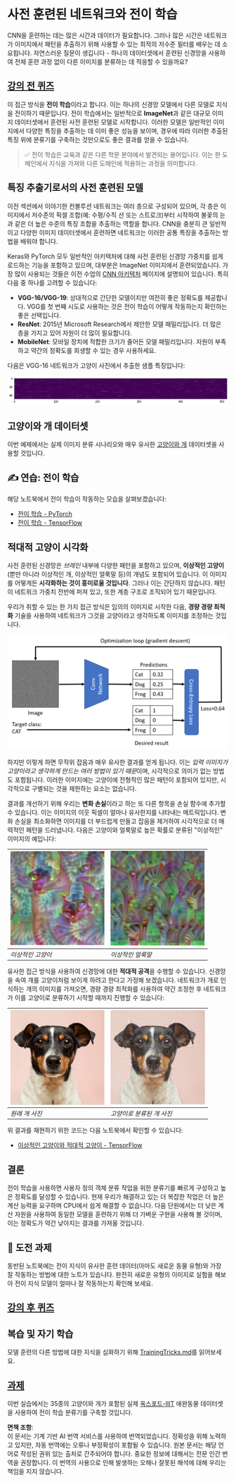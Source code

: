 # 사전 훈련된 네트워크와 전이 학습

CNN을 훈련하는 데는 많은 시간과 데이터가 필요합니다. 그러나 많은 시간은 네트워크가 이미지에서 패턴을 추출하기 위해 사용할 수 있는 최적의 저수준 필터를 배우는 데 소요됩니다. 자연스러운 질문이 생깁니다 - 하나의 데이터셋에서 훈련된 신경망을 사용하여 전체 훈련 과정 없이 다른 이미지를 분류하는 데 적응할 수 있을까요?

## [강의 전 퀴즈](https://red-field-0a6ddfd03.1.azurestaticapps.net/quiz/108)

이 접근 방식을 **전이 학습**이라고 합니다. 이는 하나의 신경망 모델에서 다른 모델로 지식을 전이하기 때문입니다. 전이 학습에서는 일반적으로 **ImageNet**과 같은 대규모 이미지 데이터셋에서 훈련된 사전 훈련된 모델로 시작합니다. 이러한 모델은 일반적인 이미지에서 다양한 특징을 추출하는 데 이미 좋은 성능을 보이며, 경우에 따라 이러한 추출된 특징 위에 분류기를 구축하는 것만으로도 좋은 결과를 얻을 수 있습니다.

> ✅ 전이 학습은 교육과 같은 다른 학문 분야에서 발견되는 용어입니다. 이는 한 도메인에서 지식을 가져와 다른 도메인에 적용하는 과정을 의미합니다.

## 특징 추출기로서의 사전 훈련된 모델

이전 섹션에서 이야기한 컨볼루션 네트워크는 여러 층으로 구성되어 있으며, 각 층은 이미지에서 저수준의 픽셀 조합(예: 수평/수직 선 또는 스트로크)부터 시작하여 불꽃의 눈과 같은 더 높은 수준의 특징 조합을 추출하는 역할을 합니다. CNN을 충분히 큰 일반적이고 다양한 이미지 데이터셋에서 훈련하면 네트워크는 이러한 공통 특징을 추출하는 방법을 배워야 합니다.

Keras와 PyTorch 모두 일반적인 아키텍처에 대해 사전 훈련된 신경망 가중치를 쉽게 로드하는 기능을 포함하고 있으며, 대부분은 ImageNet 이미지에서 훈련되었습니다. 가장 많이 사용되는 것들은 이전 수업의 [CNN 아키텍처](../07-ConvNets/CNN_Architectures.md) 페이지에 설명되어 있습니다. 특히 다음 중 하나를 고려할 수 있습니다:

* **VGG-16/VGG-19**: 상대적으로 간단한 모델이지만 여전히 좋은 정확도를 제공합니다. VGG를 첫 번째 시도로 사용하는 것은 전이 학습이 어떻게 작동하는지 확인하는 좋은 선택입니다.
* **ResNet**: 2015년 Microsoft Research에서 제안한 모델 패밀리입니다. 더 많은 층을 가지고 있어 자원이 더 많이 필요합니다.
* **MobileNet**: 모바일 장치에 적합한 크기가 줄어든 모델 패밀리입니다. 자원이 부족하고 약간의 정확도를 희생할 수 있는 경우 사용하세요.

다음은 VGG-16 네트워크가 고양이 사진에서 추출한 샘플 특징입니다:

![VGG-16으로 추출한 특징](../../../../../translated_images/features.6291f9c7ba3a0b951af88fc9864632b9115365410765680680d30c927dd67354.ko.png)

## 고양이와 개 데이터셋

이번 예제에서는 실제 이미지 분류 시나리오와 매우 유사한 [고양이와 개](https://www.microsoft.com/download/details.aspx?id=54765&WT.mc_id=academic-77998-cacaste) 데이터셋을 사용할 것입니다.

## ✍️ 연습: 전이 학습

해당 노트북에서 전이 학습이 작동하는 모습을 살펴보겠습니다:

* [전이 학습 - PyTorch](../../../../../lessons/4-ComputerVision/08-TransferLearning/TransferLearningPyTorch.ipynb)
* [전이 학습 - TensorFlow](../../../../../lessons/4-ComputerVision/08-TransferLearning/TransferLearningTF.ipynb)

## 적대적 고양이 시각화

사전 훈련된 신경망은 *브레인* 내부에 다양한 패턴을 포함하고 있으며, **이상적인 고양이**(뿐만 아니라 이상적인 개, 이상적인 얼룩말 등)의 개념도 포함되어 있습니다. 이 이미지를 어떻게든 **시각화하는 것이 흥미로울 것입니다**. 그러나 이는 간단하지 않습니다. 패턴이 네트워크 가중치 전반에 퍼져 있고, 또한 계층 구조로 조직되어 있기 때문입니다.

우리가 취할 수 있는 한 가지 접근 방식은 임의의 이미지로 시작한 다음, **경량 경량 최적화** 기술을 사용하여 네트워크가 그것을 고양이라고 생각하도록 이미지를 조정하는 것입니다.

![이미지 최적화 루프](../../../../../translated_images/ideal-cat-loop.999fbb8ff306e044f997032f4eef9152b453e6a990e449bbfb107de2493cc37e.ko.png)

하지만 이렇게 하면 무작위 잡음과 매우 유사한 결과를 얻게 됩니다. 이는 *입력 이미지가 고양이라고 생각하게 만드는 여러 방법이 있기 때문*이며, 시각적으로 의미가 없는 방법도 포함됩니다. 이러한 이미지에는 고양이에 전형적인 많은 패턴이 포함되어 있지만, 시각적으로 구별되는 것을 제한하는 요소는 없습니다.

결과를 개선하기 위해 우리는 **변화 손실**이라고 하는 또 다른 항목을 손실 함수에 추가할 수 있습니다. 이는 이미지의 이웃 픽셀이 얼마나 유사한지를 나타내는 메트릭입니다. 변화 손실을 최소화하면 이미지를 더 부드럽게 만들고 잡음을 제거하여 시각적으로 더 매력적인 패턴을 드러냅니다. 다음은 고양이와 얼룩말로 높은 확률로 분류된 "이상적인" 이미지의 예입니다:

![이상적인 고양이](../../../../../translated_images/ideal-cat.203dd4597643d6b0bd73038b87f9c0464322725e3a06ab145d25d4a861c70592.ko.png) | ![이상적인 얼룩말](../../../../../translated_images/ideal-zebra.7f70e8b54ee15a7a314000bb5df38a6cfe086ea04d60df4d3ef313d046b98a2b.ko.png)
-----|-----
 *이상적인 고양이* | *이상적인 얼룩말*

유사한 접근 방식을 사용하여 신경망에 대한 **적대적 공격**을 수행할 수 있습니다. 신경망을 속여 개를 고양이처럼 보이게 하려고 한다고 가정해 보겠습니다. 네트워크가 개로 인식하는 개의 이미지를 가져오면, 경량 경량 최적화를 사용하여 약간 조정한 후 네트워크가 이를 고양이로 분류하기 시작할 때까지 진행할 수 있습니다:

![개 사진](../../../../../translated_images/original-dog.8f68a67d2fe0911f33041c0f7fce8aa4ea919f9d3917ec4b468298522aeb6356.ko.png) | ![고양이로 분류된 개 사진](../../../../../translated_images/adversarial-dog.d9fc7773b0142b89752539bfbf884118de845b3851c5162146ea0b8809fc820f.ko.png)
-----|-----
*원래 개 사진* | *고양이로 분류된 개 사진*

위 결과를 재현하기 위한 코드는 다음 노트북에서 확인할 수 있습니다:

* [이상적인 고양이와 적대적 고양이 - TensorFlow](../../../../../lessons/4-ComputerVision/08-TransferLearning/AdversarialCat_TF.ipynb)

## 결론

전이 학습을 사용하면 사용자 정의 객체 분류 작업을 위한 분류기를 빠르게 구성하고 높은 정확도를 달성할 수 있습니다. 현재 우리가 해결하고 있는 더 복잡한 작업은 더 높은 계산 능력을 요구하며 CPU에서 쉽게 해결할 수 없습니다. 다음 단원에서는 더 낮은 계산 자원을 사용하여 동일한 모델을 훈련하기 위해 더 가벼운 구현을 사용해 볼 것이며, 이는 정확도가 약간 낮아지는 결과를 가져올 것입니다.

## 🚀 도전 과제

동반된 노트북에는 전이 지식이 유사한 훈련 데이터(아마도 새로운 동물 유형)와 가장 잘 작동하는 방법에 대한 노트가 있습니다. 완전히 새로운 유형의 이미지로 실험을 해보아 전이 지식 모델이 얼마나 잘 작동하는지 확인해 보세요.

## [강의 후 퀴즈](https://red-field-0a6ddfd03.1.azurestaticapps.net/quiz/208)

## 복습 및 자기 학습

모델 훈련의 다른 방법에 대한 지식을 심화하기 위해 [TrainingTricks.md](TrainingTricks.md)를 읽어보세요.

## [과제](lab/README.md)

이번 실습에서는 35종의 고양이와 개가 포함된 실제 [옥스포드-IIIT](https://www.robots.ox.ac.uk/~vgg/data/pets/) 애완동물 데이터셋을 사용하여 전이 학습 분류기를 구축할 것입니다.

**면책 조항**:  
이 문서는 기계 기반 AI 번역 서비스를 사용하여 번역되었습니다. 정확성을 위해 노력하고 있지만, 자동 번역에는 오류나 부정확성이 포함될 수 있습니다. 원본 문서는 해당 언어로 작성된 권위 있는 출처로 간주되어야 합니다. 중요한 정보에 대해서는 전문 인간 번역을 권장합니다. 이 번역의 사용으로 인해 발생하는 오해나 잘못된 해석에 대해 우리는 책임을 지지 않습니다.